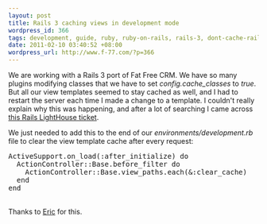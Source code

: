 ```yaml
--- 
layout: post
title: Rails 3 caching views in development mode
wordpress_id: 366
tags: development, guide, ruby, ruby-on-rails, rails-3, dont-cache-rails-templates-in-development
date: 2011-02-10 03:40:52 +08:00
wordpress_url: http://www.f-77.com/?p=366
---
```

We are working with a Rails 3 port of Fat Free CRM. We have so many plugins modifying classes that we have to set <em>config.cache_classes</em> to <em>true</em>.
But all our view templates seemed to stay cached as well, and I had to restart the server each time I made a change to a template. I couldn't really explain why this was happening, and after a lot of searching I came across <a href="https://rails.lighthouseapp.com/projects/8994/tickets/5847-rails-301-configaction_viewcache_template_loading-is-missing">this Rails LightHouse ticket</a>. 

We just needed to add this to the end of our <em>environments/development.rb</em> file to clear the view template cache after every request:

<pre>
ActiveSupport.on_load(:after_initialize) do
  ActionController::Base.before_filter do
    ActionController::Base.view_paths.each(&:clear_cache)
  end
end
</pre>
<br/>
Thanks to <a href="https://rails.lighthouseapp.com/users/52307">Eric</a> for this.
